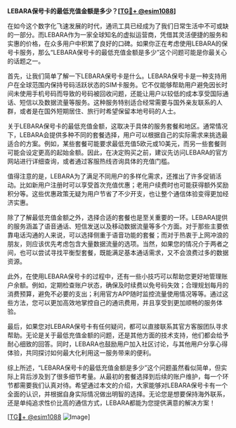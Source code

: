 **LEBARA保号卡的最低充值金额是多少？[[TG💪+ @esim1088](https://t.me/s/esim1088)]**

在如今这个数字化飞速发展的时代，通讯工具已经成为了我们日常生活中不可或缺的一部分。而LEBARA作为一家全球知名的虚拟运营商，凭借其灵活便捷的服务和实惠的价格，在众多用户中积累了良好的口碑。如果你正在考虑使用LEBARA的保号卡服务，那么“LEBARA保号卡的最低充值金额是多少”这个问题可能是你最关心的话题之一。

首先，让我们简单了解一下LEBARA保号卡是什么。LEBARA保号卡是一种支持用户在全球范围内保持号码活跃状态的SIM卡服务。它不仅能够帮助用户避免因长时间未使用手机号码而导致的号码被回收问题，还能让用户以较低的成本享受国际通话、短信以及数据流量等服务。这种服务特别适合经常需要与国外亲友联系的人群，或者是在国外短期居住、旅行时希望保留本地号码的人士。

关于LEBARA保号卡的最低充值金额，这取决于具体的服务套餐和地区。通常情况下，LEBARA会提供多种不同的套餐选择，用户可以根据自己的实际需求来挑选最适合的方案。例如，某些套餐可能要求最低充值5欧元或10美元，而另一些套餐则可能会设定更高的起始金额。因此，在决定购买之前，建议先访问LEBARA的官方网站进行详细查询，或者通过客服热线咨询具体的充值门槛。

值得注意的是，LEBARA为了满足不同用户的多样化需求，还推出了许多促销活动。比如新用户注册时可以享受首次充值优惠；老用户续费时也可能获得额外奖励积分等。这些优惠政策无疑为用户节省了不少开支，也让整个通信体验变得更加经济实惠。

除了了解最低充值金额之外，选择合适的套餐也是至关重要的一环。LEBARA提供的服务涵盖了语音通话、短信发送以及移动数据流量等多个方面。对于那些主要依靠电话沟通的人来说，可以选择侧重于语音功能的套餐；而对于热衷于上网冲浪的朋友，则应该优先考虑包含大量数据流量的选项。当然，如果您的情况介于两者之间，也可以尝试寻找平衡型套餐，既能满足基本通话需求，又不会浪费过多的数据资源。

此外，在使用LEBARA保号卡的过程中，还有一些小技巧可以帮助您更好地管理账户余额。例如，定期检查账户状态，确保及时续费以免号码失效；合理规划每月的消费预算，避免不必要的支出；利用官方APP随时监控流量使用情况等等。通过这些方法，您可以更加高效地掌控自己的通讯费用，并且享受到更加顺畅的服务体验。

最后，如果您对LEBARA保号卡有任何疑问，都可以直接联系其官方客服团队寻求帮助。无论是关于最低充值金额的问题，还是其他方面的技术支持，他们都会给予耐心细致的回答。同时，LEBARA也鼓励用户加入社区讨论，与其他用户分享心得体验，共同探讨如何最大化利用这一服务带来的便利。

综上所述，“LEBARA保号卡的最低充值金额是多少”这个问题虽然看似简单，但实际上背后涉及到了很多细节考量。从最初的套餐选择到后续的账户维护，每一个环节都需要我们认真对待。希望通过本文的介绍，大家能够对LEBARA保号卡有一个全面的认识，并根据自身实际情况做出明智的选择。无论您是想要保持海外联系，还是单纯追求性价比高的通信方式，LEBARA都能为您提供满意的解决方案！

[[TG💪+ @esim1088](https://t.me/s/esim1088) ![Image](https://i.postimg.cc/4NQfJmqS/Snipaste-2025-05-13-00-14-12.png)]